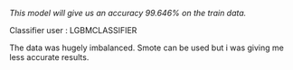 *This model will give us an accuracy 99.646% on the train data.*

Classifier user : LGBMCLASSIFIER

The data was hugely imbalanced. Smote can be used but i was giving me less accurate results.
